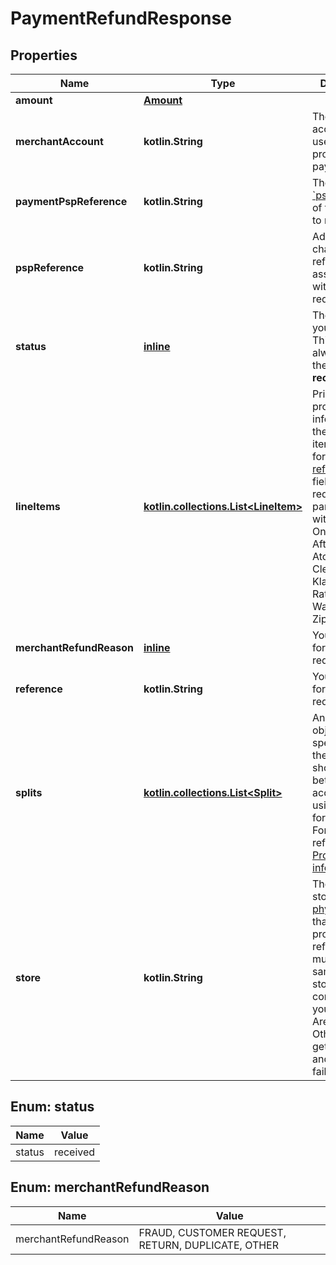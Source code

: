 
# PaymentRefundResponse

## Properties
Name | Type | Description | Notes
------------ | ------------- | ------------- | -------------
**amount** | [**Amount**](Amount.md) |  | 
**merchantAccount** | **kotlin.String** | The merchant account that is used to process the payment. | 
**paymentPspReference** | **kotlin.String** | The [&#x60;pspReference&#x60;](https://docs.adyen.com/api-explorer/#/CheckoutService/latest/post/payments__resParam_pspReference) of the payment to refund.  | 
**pspReference** | **kotlin.String** | Adyen&#39;s 16-character reference associated with the refund request. | 
**status** | [**inline**](#Status) | The status of your request. This will always have the value **received**. | 
**lineItems** | [**kotlin.collections.List&lt;LineItem&gt;**](LineItem.md) | Price and product information of the refunded items, required for [partial refunds](https://docs.adyen.com/online-payments/refund#refund-a-payment). &gt; This field is required for partial refunds with 3x 4x Oney, Affirm, Afterpay, Atome, Clearpay, Klarna, Ratepay, Walley, and Zip. |  [optional]
**merchantRefundReason** | [**inline**](#MerchantRefundReason) | Your reason for the refund request. |  [optional]
**reference** | **kotlin.String** | Your reference for the refund request. |  [optional]
**splits** | [**kotlin.collections.List&lt;Split&gt;**](Split.md) | An array of objects specifying how the amount should be split between accounts when using Adyen for Platforms. For details, refer to [Providing split information](https://docs.adyen.com/marketplaces-and-platforms/processing-payments#providing-split-information). |  [optional]
**store** | **kotlin.String** | The online store or [physical store](https://docs.adyen.com/point-of-sale/design-your-integration/determine-account-structure/#create-stores) that is processing the refund. This must be the same as the store name configured in your Customer Area.  Otherwise, you get an error and the refund fails. |  [optional]


<a name="Status"></a>
## Enum: status
Name | Value
---- | -----
status | received


<a name="MerchantRefundReason"></a>
## Enum: merchantRefundReason
Name | Value
---- | -----
merchantRefundReason | FRAUD, CUSTOMER REQUEST, RETURN, DUPLICATE, OTHER



